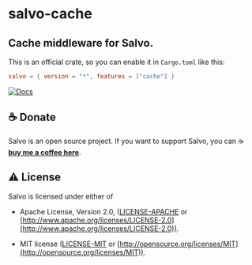 # salvo-cache

## Cache middleware for Salvo.

This is an official crate, so you can enable it in `Cargo.toml` like this:

```toml
salvo = { version = "*", features = ["cache"] }
```

[![Docs](https://docs.rs/salvo-cors/badge.svg)](https://docs.rs/salvo-cache)


## ☕ Donate

Salvo is an open source project. If you want to support Salvo, you can ☕ [**buy me a coffee here**](https://ko-fi.com/chrislearn).

## ⚠️ License

Salvo is licensed under either of

- Apache License, Version 2.0, ([LICENSE-APACHE](LICENSE-APACHE) or [http://www.apache.org/licenses/LICENSE-2.0](http://www.apache.org/licenses/LICENSE-2.0)).

- MIT license ([LICENSE-MIT](LICENSE-MIT) or [http://opensource.org/licenses/MIT](http://opensource.org/licenses/MIT)).
